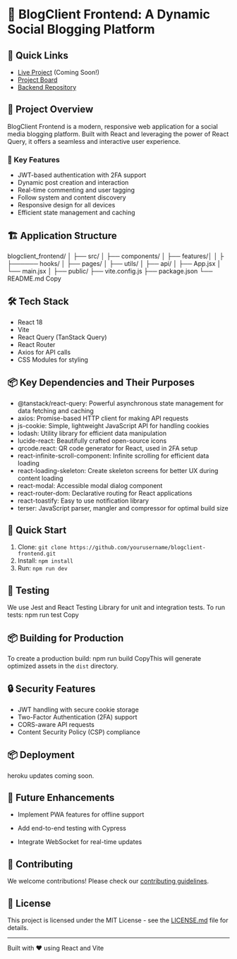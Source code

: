 # 🚀 BlogClient Frontend: A Dynamic Social Blogging Platform

## 🌟 Quick Links
- [Live Project]() (Coming Soon!)
- [Project Board](https://github.com/users/Moonchichiii/projects/39)
- [Backend Repository](link-to-backend-repo)

## 🎯 Project Overview
BlogClient Frontend is a modern, responsive web application for a social media blogging platform. Built with React and leveraging the power of React Query, it offers a seamless and interactive user experience.

### 🔑 Key Features
- JWT-based authentication with 2FA support
- Dynamic post creation and interaction
- Real-time commenting and user tagging
- Follow system and content discovery
- Responsive design for all devices
- Efficient state management and caching

## 🏗️ Application Structure
blogclient_frontend/
│
├── src/
│   ├── components/
│   ├── features/│
│   ├   ├────── hooks/
│   ├── pages/
│   ├── utils/
│   ├── api/
│   ├── App.jsx
│   └── main.jsx
│
├── public/
├── vite.config.js
├── package.json
└── README.md
Copy
## 🛠️ Tech Stack
- React 18
- Vite
- React Query (TanStack Query)
- React Router
- Axios for API calls
- CSS Modules for styling

## 📦 Key Dependencies and Their Purposes
- @tanstack/react-query: Powerful asynchronous state management for data fetching and caching
- axios: Promise-based HTTP client for making API requests
- js-cookie: Simple, lightweight JavaScript API for handling cookies
- lodash: Utility library for efficient data manipulation
- lucide-react: Beautifully crafted open-source icons
- qrcode.react: QR code generator for React, used in 2FA setup
- react-infinite-scroll-component: Infinite scrolling for efficient data loading
- react-loading-skeleton: Create skeleton screens for better UX during content loading
- react-modal: Accessible modal dialog component
- react-router-dom: Declarative routing for React applications
- react-toastify: Easy to use notification library
- terser: JavaScript parser, mangler and compressor for optimal build size

## 🚀 Quick Start
1. Clone: `git clone https://github.com/yourusername/blogclient-frontend.git`
2. Install: `npm install`
3. Run: `npm run dev`

## 🧪 Testing
We use Jest and React Testing Library for unit and integration tests. To run tests:
npm run test
Copy
## 📦 Building for Production
To create a production build:
npm run build
CopyThis will generate optimized assets in the `dist` directory.

## 🔒 Security Features
- JWT handling with secure cookie storage
- Two-Factor Authentication (2FA) support
- CORS-aware API requests
- Content Security Policy (CSP) compliance

## 📦 Deployment
heroku updates coming soon. 


## 🔮 Future Enhancements

- Implement PWA features for offline support

- Add end-to-end testing with Cypress

- Integrate WebSocket for real-time updates

## 🤝 Contributing
We welcome contributions! Please check our [contributing guidelines](CONTRIBUTING.md).

## 📜 License
This project is licensed under the MIT License - see the [LICENSE.md](LICENSE.md) file for details.

---

Built with ❤️ using React and Vite